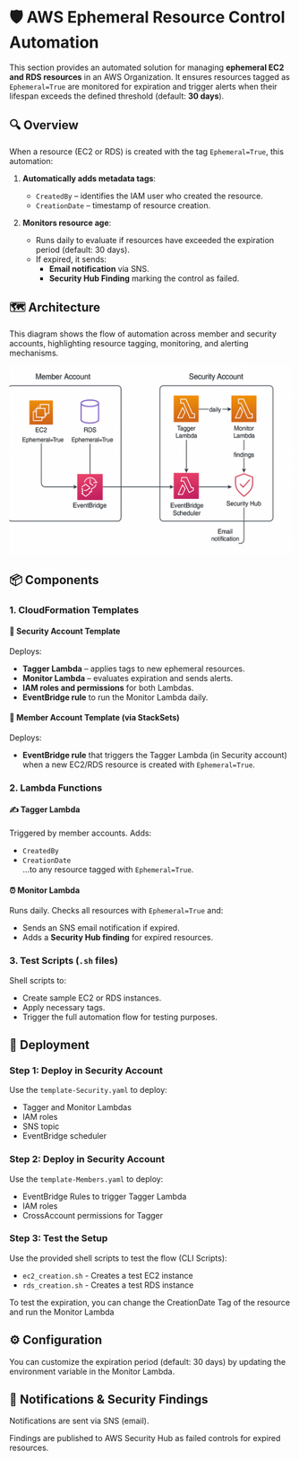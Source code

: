 # 🛡️ AWS Ephemeral Resource Control Automation

This section provides an automated solution for managing **ephemeral EC2 and RDS resources** in an AWS Organization. It ensures resources tagged as `Ephemeral=True` are monitored for expiration and trigger alerts when their lifespan exceeds the defined threshold (default: **30 days**).

## 🔍 Overview

When a resource (EC2 or RDS) is created with the tag `Ephemeral=True`, this automation:

1. **Automatically adds metadata tags**:
   - `CreatedBy` – identifies the IAM user who created the resource.
   - `CreationDate` – timestamp of resource creation.

2. **Monitors resource age**:
   - Runs daily to evaluate if resources have exceeded the expiration period (default: 30 days).
   - If expired, it sends:
     - **Email notification** via SNS.
     - **Security Hub Finding** marking the control as failed.

## 🗺️ Architecture

This diagram shows the flow of automation across member and security accounts, highlighting resource tagging, monitoring, and alerting mechanisms.

![Architecture](ephemeral_resources_lifecycle/Architecture.png)

## 📦 Components

### 1. CloudFormation Templates

#### 🔐 Security Account Template
Deploys:
- **Tagger Lambda** – applies tags to new ephemeral resources.
- **Monitor Lambda** – evaluates expiration and sends alerts.
- **IAM roles and permissions** for both Lambdas.
- **EventBridge rule** to run the Monitor Lambda daily.

#### 🧩 Member Account Template (via StackSets)
Deploys:
- **EventBridge rule** that triggers the Tagger Lambda (in Security account) when a new EC2/RDS resource is created with `Ephemeral=True`.

### 2. Lambda Functions

#### ✍️ Tagger Lambda
Triggered by member accounts. Adds:
- `CreatedBy`
- `CreationDate`  
...to any resource tagged with `Ephemeral=True`.

#### ⏰ Monitor Lambda
Runs daily. Checks all resources with `Ephemeral=True` and:
- Sends an SNS email notification if expired.
- Adds a **Security Hub finding** for expired resources.

### 3. Test Scripts (`.sh` files)
Shell scripts to:
- Create sample EC2 or RDS instances.
- Apply necessary tags.
- Trigger the full automation flow for testing purposes.

## 🚀 Deployment

### Step 1: Deploy in Security Account
Use the `template-Security.yaml` to deploy:
- Tagger and Monitor Lambdas
- IAM roles
- SNS topic
- EventBridge scheduler

### Step 2: Deploy in Security Account
Use the `template-Members.yaml` to deploy:
- EventBridge Rules to trigger Tagger Lambda
- IAM roles
- CrossAccount permissions for Tagger

### Step 3: Test the Setup
Use the provided shell scripts to test the flow (CLI Scripts):
- `ec2_creation.sh` - Creates a test EC2 instance
- `rds_creation.sh` - Creates a test RDS instance

To test the expiration, you can change the CreationDate Tag of the resource and run the Monitor Lambda

## ⚙️ Configuration
You can customize the expiration period (default: 30 days) by updating the environment variable in the Monitor Lambda.

## 📧 Notifications & Security Findings
Notifications are sent via SNS (email).

Findings are published to AWS Security Hub as failed controls for expired resources.
